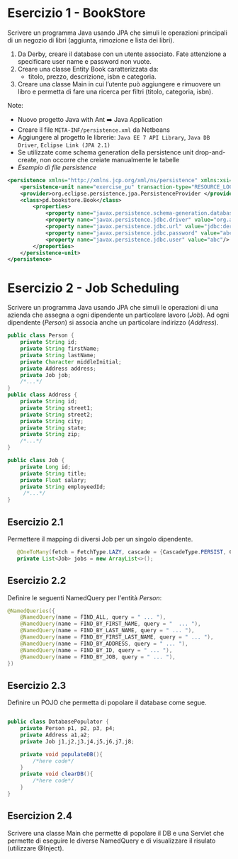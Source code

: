 # Esercizio 1 - BookStore

Scrivere un programma Java usando JPA che simuli le operazioni principali di un negozio di libri (aggiunta, rimozione e lista dei libri).

1. Da Derby, creare il database con un utente associato. Fate attenzione a specificare user name e password non vuote.
2. Creare una classe Entity Book caratterizzata da:
   - titolo, prezzo, descrizione, isbn e categoria.
3. Creare una classe Main in cui l’utente può aggiungere e rimuovere un libro e permetta di fare una ricerca per filtri (titolo, categoria, isbn).

Note: 
- Nuovo progetto Java with Ant ➡️ Java Application
- Creare il file `META-INF/persistence.xml` da Netbeans
- Aggiungere al progetto le librerie: `Java EE 7 API Library`, `Java DB Driver`, `Eclipse Link (JPA 2.1)`
- Se utilizzate come schema generation della persistence unit drop-and-create, non occorre che creiate manualmente le tabelle
- *Esempio di file persistence*
```xml
<persistence xmlns="http://xmlns.jcp.org/xml/ns/persistence" xmlns:xsi="http://www.w3.org/2001/XMLSchema-instance" xsi:schemaLocation="http://xmlns.jcp.org/xml/ns/persistence http://xmlns.jcp.org/xml/ns/persistence/persistence_2_1.xsd" version="2.1">
    <persistence-unit name="exercise_pu" transaction-type="RESOURCE_LOCAL">
    <provider>org.eclipse.persistence.jpa.PersistenceProvider </provider>
    <class>pd.bookstore.Book</class>
        <properties>
            <property name="javax.persistence.schema-generation.database.action" value="drop-and-create"/>
            <property name="javax.persistence.jdbc.driver" value="org.apache.derby.jdbc.ClientDriver"/>
            <property name="javax.persistence.jdbc.url" value="jdbc:derby://localhost:1527/BookStore;create=true"/>
            <property name="javax.persistence.jdbc.password" value="abc"/>
            <property name="javax.persistence.jdbc.user" value="abc"/>
        </properties>
    </persistence-unit>
</persistence>
```

# Esercizio 2 - Job Scheduling

Scrivere un programma Java usando JPA che simuli le operazioni di una azienda che assegna a ogni dipendente un particolare lavoro (_Job_). Ad ogni dipendente (_Person_) si associa anche un particolare indirizzo (_Address_).
```java
public class Person {
    private String id;
    private String firstName;
    private String lastName;
    private Character middleInitial;
    private Address address;
    private Job job;
    /*...*/
}
public class Address {
    private String id;
    private String street1;
    private String street2;
    private String city;
    private String state;
    private String zip;
    /*...*/
}

public class Job {
    private Long id;
    private String title;
    private Float salary;
    private String employeedId;
     /*...*/
}
```

## Esercizio 2.1

Permettere il mapping di diversi Job per un singolo dipendente.

```java
   @OneToMany(fetch = FetchType.LAZY, cascade = {CascadeType.PERSIST, CascadeType.REMOVE})
   private List<Job> jobs = new ArrayList<>();
```

## Esercizio 2.2

Definire le seguenti NamedQuery per l'entità _Person_:
```java
@NamedQueries({
    @NamedQuery(name = FIND_ALL, query = " ... "),
    @NamedQuery(name = FIND_BY_FIRST_NAME, query = "  ... "),
    @NamedQuery(name = FIND_BY_LAST_NAME, query = " ... "),
    @NamedQuery(name = FIND_BY_FIRST_LAST_NAME, query = " ... "),
    @NamedQuery(name = FIND_BY_ADDRESS, query = " ... "),
    @NamedQuery(name = FIND_BY_ID, query = " ... "),
    @NamedQuery(name = FIND_BY_JOB, query = " ... "),
})

```

## Esercizio 2.3

Definire un POJO che permetta di popolare il database come segue.

```java

public class DatabasePopulator {
    private Person p1, p2, p3, p4;
    private Address a1,a2;
    private Job j1,j2,j3,j4,j5,j6,j7,j8;

    private void populateDB(){
        /*here code*/
    }
    private void clearDB(){
        /*here code*/
    }
}
```

## Esercizion 2.4

Scrivere una classe Main che permette di popolare il DB e una Servlet che permette di eseguire le diverse NamedQuery e di visualizzare il risulato (utilizzare @Inject). 